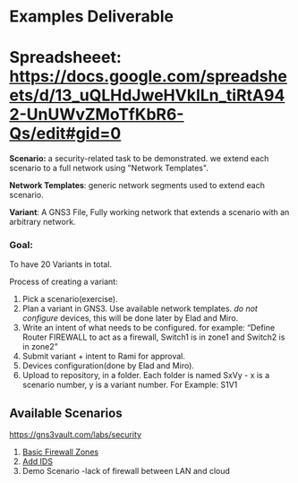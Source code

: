 # Examples Deliverable

# Spreadsheeet: https://docs.google.com/spreadsheets/d/13_uQLHdJweHVkILn_tiRtA942-UnUWvZMoTfKbR6-Qs/edit#gid=0
**Scenario:** a security-related task to be demonstrated. we extend each scenario to a full network using "Network Templates".

**Network Templates**: generic network segments used to extend each scenario.

**Variant**: A GNS3 File, Fully working network that extends a scenario with an arbitrary network.

### Goal:
To have 20 Variants in total.

Process of creating a variant:
1. Pick a scenario(exercise).
2. Plan a variant in GNS3. Use available network templates. *do not configure* devices, this will be done later by Elad and Miro.
3. Write an intent of what needs to be configured. for example: “Define Router FIREWALL to act as a firewall, Switch1 is in zone1 and Switch2 is in zone2”
4. Submit variant + intent to Rami for approval.
5. Devices configuration(done by Elad and Miro).
6. Upload to repository, in a folder. Each folder is named SxVy - x is a scenario number, y is a variant number. For Example: S1V1
## Available Scenarios
https://gns3vault.com/labs/security
1. [Basic Firewall Zones](https://gns3vault.com/security/basic-zone-based-firewall)
2. [Add IDS](https://gns3vault.com/security/ip-traffic-export)
3. Demo Scenario -lack of firewall between LAN and cloud
